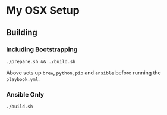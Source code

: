# My OSX Setup

## Building

### Including Bootstrapping

```
./prepare.sh && ./build.sh
```

Above sets up `brew`, `python`, `pip` and `ansible` before running the `playbook.yml`.

### Ansible Only

```
./build.sh
```
